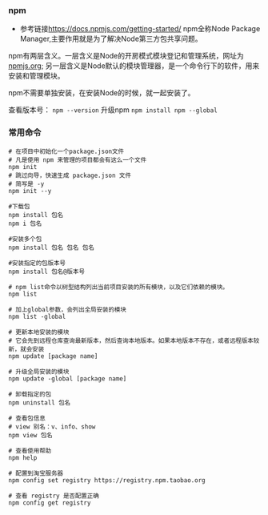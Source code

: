### npm
- 参考链接<https://docs.npmjs.com/getting-started/>
npm全称Node Package Manager,主要作用就是为了解决Node第三方包共享问题。

npm有两层含义。一层含义是Node的开房模式模块登记和管理系统，网址为[npmjs.org](http://npmjs.org/);
另一层含义是Node默认的模块管理器，是一个命令行下的软件，用来安装和管理模块。

npm不需要单独安装，在安装Node的时候，就一起安装了。

查看版本号：
`npm --version`
升级npm
`npm install npm --global`

### 常用命令
```
# 在项目中初始化一个package.json文件
# 凡是使用 npm 来管理的项目都会有这么一个文件
npm init
# 跳过向导，快速生成 package.json 文件
# 简写是 -y
npm init --y

#下载包
npm install 包名
npm i 包名

#安装多个包
npm install 包名 包名 包名

#安装指定的包版本号
npm install 包名@版本号

# npm list命令以树型结构列出当前项目安装的所有模块，以及它们依赖的模块。
npm list

# 加上global参数，会列出全局安装的模块
npm list -global

# 更新本地安装的模块
# 它会先到远程仓库查询最新版本，然后查询本地版本。如果本地版本不存在，或者远程版本较新，就会安装
npm update [package name]

# 升级全局安装的模块
npm update -global [package name]

# 卸载指定的包
npm uninstall 包名

# 查看包信息
# view 别名：v、info、show
npm view 包名

# 查看使用帮助
npm help

# 配置到淘宝服务器
npm config set registry https://registry.npm.taobao.org

# 查看 registry 是否配置正确
npm config get registry
```